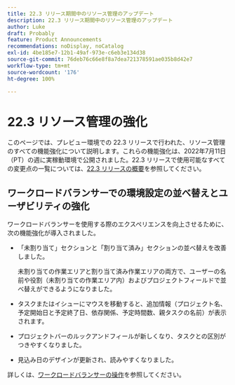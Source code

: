 ```yaml
---
title: 22.3 リリース期間中のリソース管理のアップデート
description: 22.3 リリース期間中のリソース管理のアップデート
author: Luke
draft: Probably
feature: Product Announcements
recommendations: noDisplay, noCatalog
exl-id: 4be185e7-12b1-49af-973e-c6eb3e134d38
source-git-commit: 76deb76c66e8f8a7dea721378591ae035b8d42e7
workflow-type: tm+mt
source-wordcount: '176'
ht-degree: 100%

---
```


# 22.3 リソース管理の強化

このページでは、プレビュー環境での 22.3 リリースで行われた、リソース管理のすべての機能強化について説明します。これらの機能強化は、2022年7月11日（PT）の週に実稼動環境で公開されました。22.3 リリースで使用可能なすべての変更点の一覧については、[22.3 リリースの概要](../../../product-announcements/product-releases/22.3-release-activity/22-3-release-overview.md)を参照してください。

## ワークロードバランサーでの環境設定の並べ替えとユーザビリティの強化

ワークロードバランサーを使用する際のエクスペリエンスを向上させるために、次の機能強化が導入されました。

* 「未割り当て」セクションと「割り当て済み」セクションの並べ替えを改善しました。

  未割り当ての作業エリアと割り当て済み作業エリアの両方で、ユーザーの名前や役割（未割り当ての作業エリア内）およびプロジェクトフィールドで並べ替えができるようになりました。

* タスクまたはイシューにマウスを移動すると、追加情報（プロジェクト名、予定開始日と予定終了日、依存関係、予定時間数、親タスクの名前）が表示されます。

* プロジェクトバーのルックアンドフィールが新しくなり、タスクとの区別がつきやすくなりました。

* 見込み日のデザインが更新され、読みやすくなりました。


詳しくは、[ワークロードバランサーの操作](/help/quicksilver/resource-mgmt/workload-balancer/navigate-the-workload-balancer.md)を参照してください。

